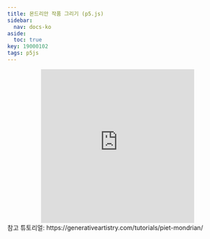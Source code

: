 ```yaml
---
title: 몬드리안 작품 그리기 (p5.js)
sidebar:
  nav: docs-ko
aside:
  toc: true
key: 19000102
tags: p5js
---
```


<center>
  <iframe width = "350" height = "350" src="https://angeloyeo.github.io/p5/practice_p5js/mondrian/" frameborder = "0"></iframe>
</center>
참고 튜토리얼: https://generativeartistry.com/tutorials/piet-mondrian/